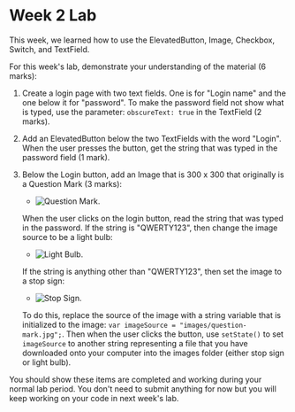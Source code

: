 # Week 2 Lab
This week, we learned how to use the ElevatedButton, Image, Checkbox, Switch, and TextField.

For this week's lab, demonstrate your understanding of the material (6 marks):

1. Create a login page with two text fields. One is for "Login name" and the one below it for "password". To make the password field not show what is typed, use the parameter: `obscureText: true` in the TextField (2 marks).

2. Add an ElevatedButton below the two TextFields with the word "Login". When the user presses the button, get the string that was typed in the password field (1 mark).

3. Below the Login button, add an Image that is 300 x 300 that originally is a Question Mark (3 marks):
    - ![Question Mark](https://www.flaticon.com/free-icon/question-mark_5726470).
    
   When the user clicks on the login button, read the string that was typed in the password. If the string is "QWERTY123", then change the image source to be a light bulb:
    - ![Light Bulb](https://www.flaticon.com/free-icon/idea_566461?term=light+bulb&page=1&position=23&origin=search&related_id=566461).
    
   If the string is anything other than "QWERTY123", then set the image to a stop sign:
    - ![Stop Sign](https://www.flaticon.com/free-icon/stop_3477145?term=stop+sign&page=1&position=4&origin=search&related_id=3477145).
   
   To do this, replace the source of the image with a string variable that is initialized to the image: `var imageSource = "images/question-mark.jpg";`. Then when the user clicks the button, use `setState()` to set `imageSource` to another string representing a file that you have downloaded onto your computer into the images folder (either stop sign or light bulb).

You should show these items are completed and working during your normal lab period. You don't need to submit anything for now but you will keep working on your code in next week's lab.

